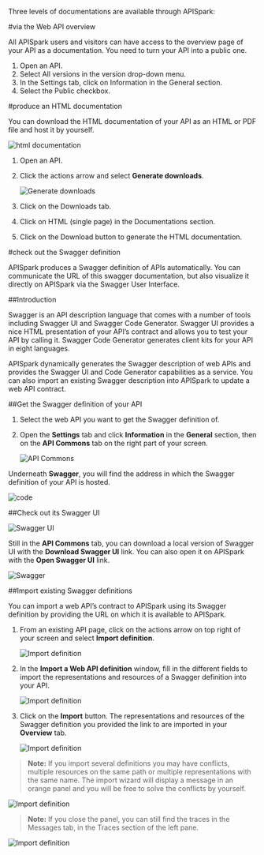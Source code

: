 Three levels of documentations are available through APISpark:

#via the Web API overview

All APISpark users and visitors can have access to the overview page of your API as a documentation. You need to turn your API into a public one.

1. Open an API.
2. Select All versions in the version drop-down menu.
3. In the Settings tab, click on Information in the General section.
4. Select the Public checkbox.

#produce an HTML documentation

You can download the HTML documentation of your API as an HTML or PDF file and host it by yourself.

![html documentation](images/02.jpg "html documentation")

1. Open an API.
2. Click the actions arrow and select **Generate downloads**.

	![Generate downloads](images/03.jpg "Generate downloads")

3. Click on the Downloads tab.
4. Click on HTML (single page) in the Documentations section.
5. Click on the Download button to generate the HTML documentation.

#check out the Swagger definition

APISpark produces a Swagger definition of APIs automatically. You can communicate the URL of this swagger documentation, but also visualize it directly on APISpark via the Swagger User Interface.

##Introduction

Swagger is an API description language that comes with a number of tools including Swagger UI and Swagger Code Generator. Swagger UI provides a nice HTML presentation of your API’s contract and allows you to test your API by calling it. Swagger Code Generator generates client kits for your API in eight languages.

APISpark dynamically generates the Swagger description of web APIs and provides the Swagger UI and Code Generator capabilities as a service. You can also import an existing Swagger description into APISpark to update a web API contract.

##Get the Swagger definition of your API

1. Select the web API you want to get the Swagger definition of.
2. Open the **Settings** tab and click **Information** in the **General** section, then on the **API Commons** tab on the right part of your screen.

	![API Commons](images/04.jpg "API Commons")

Underneath **Swagger**, you will find the address in which the Swagger definition of your API is hosted.

![code](images/05.jpg "code")

##Check out its Swagger UI

![Swagger UI](images/06.jpg "Swagger UI")

Still in the **API Commons** tab, you can download a local version of Swagger UI with the **Download Swagger UI** link. You can also open it on APISpark with the **Open Swagger UI** link. 

![Swagger](images/07.jpg "Swagger")

##Import existing Swagger definitions

You can import a web API’s contract to APISpark using its Swagger definition by providing the URL on which it is available to APISpark.

1. From an existing API page, click on the actions arrow on top right of your screen and select **Import definition**. 

	![Import definition](images/08.jpg "Import definition")

2. In the **Import a Web API definition** window, fill in the different fields to import the representations and resources of a Swagger definition into your API.

	![Import definition](images/09.jpg "Import definition")

3. Click on the **Import** button. The representations and resources of the Swagger definition you provided the link to are imported in your **Overview** tab.

	![Import definition](images/10.jpg "Import definition")


 >**Note:** If you import several definitions you may have conflicts, multiple resources on the same path or multiple representations with the same name. The import wizard will display a message in an orange panel and you will be free to solve the conflicts by yourself.

![Import definition](images/11.jpg "Import definition")

 >**Note:** If you close the panel, you can still find the traces in the Messages tab, in the Traces section of the left pane.

![Import definition](images/12.jpg "Import definition")